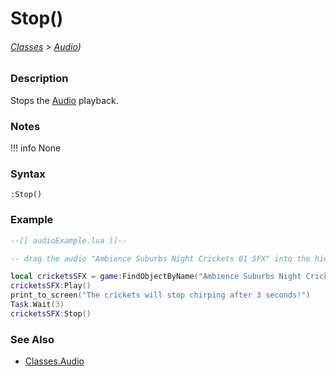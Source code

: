 # Stop()

###### [Classes](/core_api/raw_source) > [Audio](/core_api/classes/audio/AudioOverview))

### Description

Stops the [Audio](core_api/classes/audio/AudioOverview) playback.

### Notes
!!! info
    None

### Syntax

`:Stop()`

### Example

```lua
--[[ audioExample.lua ]]--

-- drag the audio "Ambience Suburbs Night Crickets 01 SFX" into the hierarchy --

local cricketsSFX = game:FindObjectByName("Ambience Suburbs Night Crickets 01 SFX")
cricketsSFX:Play()
print_to_screen("The crickets will stop chirping after 3 seconds!")
Task.Wait(3)
cricketsSFX:Stop()

```

### See Also

* [Classes.Audio](/core_api/classes/audio/AudioOverview)
